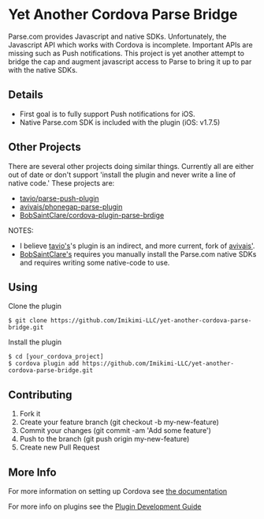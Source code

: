 # Yet Another Cordova Parse Bridge

Parse.com provides Javascript and native SDKs. Unfortunately, the Javascript API which works with Cordova is incomplete. Important APIs are missing such as Push notifications. This project is yet another attempt to bridge the cap and augment javascript access to Parse to bring it up to par with the native SDKs.

## Details

* First goal is to fully support Push notifications for iOS.
* Native Parse.com SDK is included with the plugin (iOS: v1.7.5)

## Other Projects

There are several other projects doing similar things. Currently all are either out of date or don't support 'install the plugin and never write a line of native code.' These projects are:

* [tavio/parse-push-plugin](https://github.com/taivo/parse-push-plugin/commits/)
* [avivais/phonegap-parse-plugin](https://github.com/avivais/phonegap-parse-plugin)
* [BobSaintClare/cordova-plugin-parse-brdige](https://github.com/BobSaintClare/cordova-plugin-parse-bridge)

NOTES:

* I believe [tavio's](https://github.com/taivo/parse-push-plugin/commits/)'s plugin is an indirect, and more current, fork of [avivais'](https://github.com/avivais/phonegap-parse-plugin).
* [BobSaintClare's](https://github.com/BobSaintClare/cordova-plugin-parse-bridge) requires you manually install the Parse.com native SDKs and requires writing some native-code to use.

## Using
Clone the plugin

    $ git clone https://github.com/Imikimi-LLC/yet-another-cordova-parse-bridge.git

Install the plugin

    $ cd [your_cordova_project]
    $ cordova plugin add https://github.com/Imikimi-LLC/yet-another-cordova-parse-bridge.git

## Contributing

1. Fork it
2. Create your feature branch (git checkout -b my-new-feature)
3. Commit your changes (git commit -am 'Add some feature')
4. Push to the branch (git push origin my-new-feature)
5. Create new Pull Request

## More Info

For more information on setting up Cordova see [the documentation](http://cordova.apache.org/docs/en/4.0.0/guide_cli_index.md.html#The%20Command-Line%20Interface)

For more info on plugins see the [Plugin Development Guide](http://cordova.apache.org/docs/en/4.0.0/guide_hybrid_plugins_index.md.html#Plugin%20Development%20Guide)

